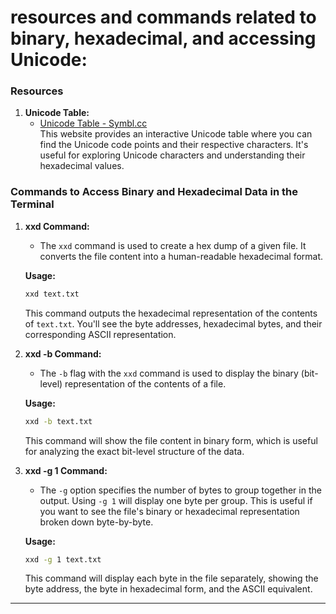 # resources and commands related to binary, hexadecimal, and accessing Unicode:

### Resources

1. **Unicode Table:**
   - [Unicode Table - Symbl.cc](https://symbl.cc/en/unicode-table/)  
     This website provides an interactive Unicode table where you can find the Unicode code points and their respective characters. It's useful for exploring Unicode characters and understanding their hexadecimal values.

### Commands to Access Binary and Hexadecimal Data in the Terminal

1. **xxd Command:**
   - The `xxd` command is used to create a hex dump of a given file. It converts the file content into a human-readable hexadecimal format.  

   **Usage:**
   ```bash
   xxd text.txt
   ```

   This command outputs the hexadecimal representation of the contents of `text.txt`. You'll see the byte addresses, hexadecimal bytes, and their corresponding ASCII representation.

2. **xxd -b Command:**
   - The `-b` flag with the `xxd` command is used to display the binary (bit-level) representation of the contents of a file.

   **Usage:**
   ```bash
   xxd -b text.txt
   ```

   This command will show the file content in binary form, which is useful for analyzing the exact bit-level structure of the data.

3. **xxd -g 1 Command:**
   - The `-g` option specifies the number of bytes to group together in the output. Using `-g 1` will display one byte per group. This is useful if you want to see the file's binary or hexadecimal representation broken down byte-by-byte.

   **Usage:**
   ```bash
   xxd -g 1 text.txt
   ```

   This command will display each byte in the file separately, showing the byte address, the byte in hexadecimal form, and the ASCII equivalent.

---